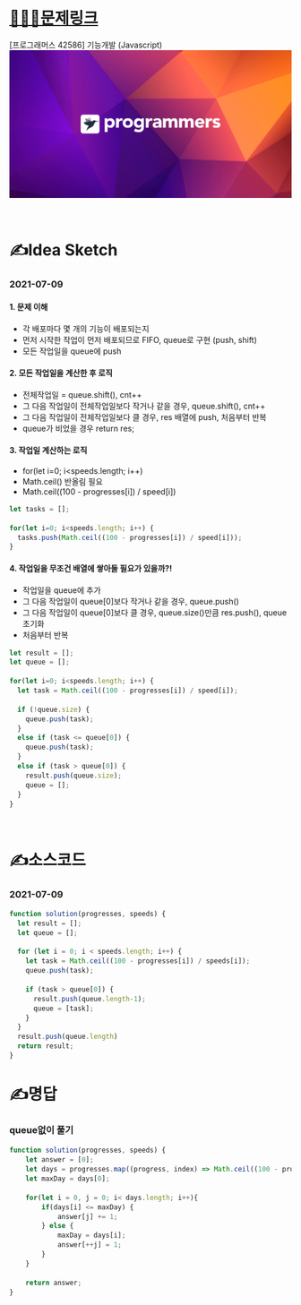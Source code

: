 # [👩🏻‍💻문제링크](https://programmers.co.kr/learn/courses/30/lessons/42586)

[프로그래머스 42586] 기능개발 (Javascript)
[![프로그래머스](../프로그래머스표지.png)](https://programmers.co.kr/learn/courses/30/lessons/42586)

<br>

# ✍️Idea Sketch

### **2021-07-09**

#### 1. 문제 이해
- 각 배포마다 몇 개의 기능이 배포되는지
- 먼저 시작한 작업이 먼저 배포되므로 FIFO, queue로 구현 (push, shift)
- 모든 작업일을 queue에 push

#### 2. 모든 작업일을 계산한 후 로직
- 전체작업일 = queue.shift(), cnt++
- 그 다음 작업일이 전체작업일보다 작거나 같을 경우, queue.shift(), cnt++
- 그 다음 작업일이 전체작업일보다 클 경우, res 배열에 push, 처음부터 반복
- queue가 비었을 경우 return res;

#### 3. 작업일 계산하는 로직
- for(let i=0; i<speeds.length; i++)
- Math.ceil() 반올림 필요
- Math.ceil((100 - progresses[i]) / speed[i])

```javascript
let tasks = [];

for(let i=0; i<speeds.length; i++) {
  tasks.push(Math.ceil((100 - progresses[i]) / speed[i]));
}
```

#### 4. 작업일을 무조건 배열에 쌓아둘 필요가 있을까?!
- 작업일을 queue에 추가
- 그 다음 작업일이 queue[0]보다 작거나 같을 경우, queue.push()
- 그 다음 작업일이 queue[0]보다 클 경우, queue.size()만큼 res.push(), queue 초기화
- 처음부터 반복

```javascript
let result = [];
let queue = [];

for(let i=0; i<speeds.length; i++) {
  let task = Math.ceil((100 - progresses[i]) / speed[i]);

  if (!queue.size) {
    queue.push(task);
  }
  else if (task <= queue[0]) {
    queue.push(task);
  }
  else if (task > queue[0]) {
    result.push(queue.size);
    queue = [];
  }
}
```

<br>

# ✍️소스코드

### **2021-07-09**

```javascript
function solution(progresses, speeds) {
  let result = [];
  let queue = [];

  for (let i = 0; i < speeds.length; i++) {
    let task = Math.ceil((100 - progresses[i]) / speeds[i]);
    queue.push(task);

    if (task > queue[0]) {
      result.push(queue.length-1);
      queue = [task];
    }
  }
  result.push(queue.length)
  return result;
}
```

# ✍️명답

### **queue없이 풀기**

```javascript
function solution(progresses, speeds) {
    let answer = [0];
    let days = progresses.map((progress, index) => Math.ceil((100 - progress) / speeds[index]));
    let maxDay = days[0];

    for(let i = 0, j = 0; i< days.length; i++){
        if(days[i] <= maxDay) {
            answer[j] += 1;
        } else {
            maxDay = days[i];
            answer[++j] = 1;
        }
    }

    return answer;
}
```
